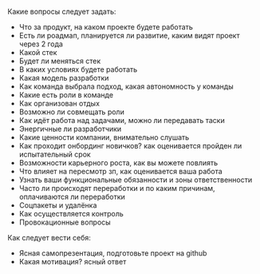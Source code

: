 Какие вопросы следует задать:
- Что за продукт, на каком проекте будете работать
- Есть ли роадмап, планируется ли развитие, каким видят проект через 2 года
- Какой стек
- Будет ли меняться стек
- В каких условиях будете работать
- Какая модель разработки
- Как команда выбрала подход, какая автономность у команды
- Какие есть роли в команде
- Как организован отдых
- Возможно ли совмещать роли
- Как идёт работа над задачами, можно ли передавать таски
- Энергичные ли разработчики
- Какие ценности компании, внимательно слушать
- Как проходит онбординг новичков? как оценивается пройден ли испытательный срок
- Возможности карьерного роста, как вы можете повлиять
- Что влияет на пересмотр зп, как оценивается ваша работа
- Узнать ваши функциональные обязанности и зоны ответственности
- Часто ли происходят переработки и по каким причинам, оплачиваются ли переработки
- Соцпакеты и удалёнка
- Как осуществляется контроль
- Провокационные вопросы

Как следует вести себя:
- Ясная самопрезентация, подготовьте проект на github
- Какая мотивация? ясный ответ
